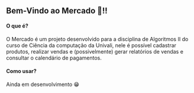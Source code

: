 ## Bem-Vindo ao Mercado 👋!!
#### O que é?
O Mercado é um projeto desenvolvido para a disciplina de Algoritmos II do curso de Ciência da computação da Univali, nele é possível cadastrar produtos, realizar vendas e (possivelmente) gerar relatórios de vendas e consultar o calendário de pagamentos.

#### Como usar?
Ainda em desenvolvimento 😁